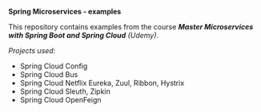 **Spring Microservices - examples**

This repository contains examples from the course _**Master Microservices with Spring Boot and Spring Cloud** (Udemy)_.

_Projects used:_

- Spring Cloud Config
- Spring Cloud Bus
- Spring Cloud Netflix Eureka, Zuul, Ribbon, Hystrix
- Spring Cloud Sleuth, Zipkin
- Spring Cloud OpenFeign